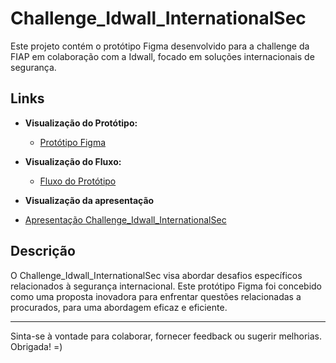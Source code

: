 # Challenge_Idwall_InternationalSec

Este projeto contém o protótipo Figma desenvolvido para a challenge da FIAP em colaboração com a Idwall, focado em soluções internacionais de segurança.

## Links

- **Visualização do Protótipo:**
  - [Protótipo Figma](https://www.figma.com/file/j1lfJ4i4z9MElahEqE83WU/procurados?type=design&node-id=0%3A1&mode=design&t=ZQ0qTxosyAYShYaQ-1)

- **Visualização do Fluxo:**
  - [Fluxo do Protótipo](https://www.figma.com/proto/j1lfJ4i4z9MElahEqE83WU/procurados?type=design&node-id=0-1&t=ZQ0qTxosyAYShYaQ-0&scaling=min-zoom&page-id=0%3A1&starting-point-node-id=3%3A74&prev-org-id=external-teams)
 - **Visualização da apresentação**
  - [Apresentação Challenge_Idwall_InternationalSec](https://www.canva.com/design/DAFijkF_NFI/DS56QMFho2bDYL9hnQU7aw/view?utm_content=DAFijkF_NFI&utm_campaign=designshare&utm_medium=link&utm_source=publishsharelink)

## Descrição

O Challenge_Idwall_InternationalSec visa abordar desafios específicos relacionados à segurança internacional. Este protótipo Figma foi concebido como uma proposta inovadora para enfrentar questões relacionadas a procurados, para uma abordagem eficaz e eficiente.

---
Sinta-se à vontade para colaborar, fornecer feedback ou sugerir melhorias. Obrigada! =)
